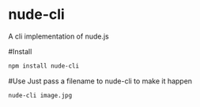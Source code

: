 nude-cli
========
A cli implementation of nude.js

#Install
```sh
npm install nude-cli
```

#Use
Just pass a filename to nude-cli to make it happen
```sh
nude-cli image.jpg
```
